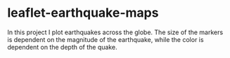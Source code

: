 # leaflet-earthquake-maps
In this project I plot earthquakes across the globe. The size of the markers is dependent on the magnitude of the earthquake, while the color is dependent on the depth of the quake. 
